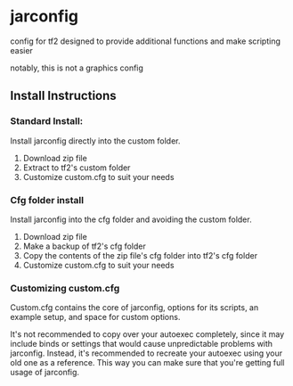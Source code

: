 # jarconfig
config for tf2 designed to provide additional functions and make scripting easier

notably, this is not a graphics config

## Install Instructions

### Standard Install:

Install jarconfig directly into the custom folder.

1. Download zip file
2. Extract to tf2's custom folder
3. Customize custom.cfg to suit your needs

### Cfg folder install

Install jarconfig into the cfg folder and avoiding the custom folder.

1. Download zip file
2. Make a backup of tf2's cfg folder
3. Copy the contents of the zip file's cfg folder into tf2's cfg folder
4. Customize custom.cfg to suit your needs

### Customizing custom.cfg

Custom.cfg contains the core of jarconfig, options for its scripts, an example setup, and space for custom options.

It's not recommended to copy over your autoexec completely, since it may include binds or settings that would cause unpredictable problems with jarconfig. Instead, it's recommended to recreate your autoexec using your old one as a reference. This way you can make sure that you're getting full usage of jarconfig.